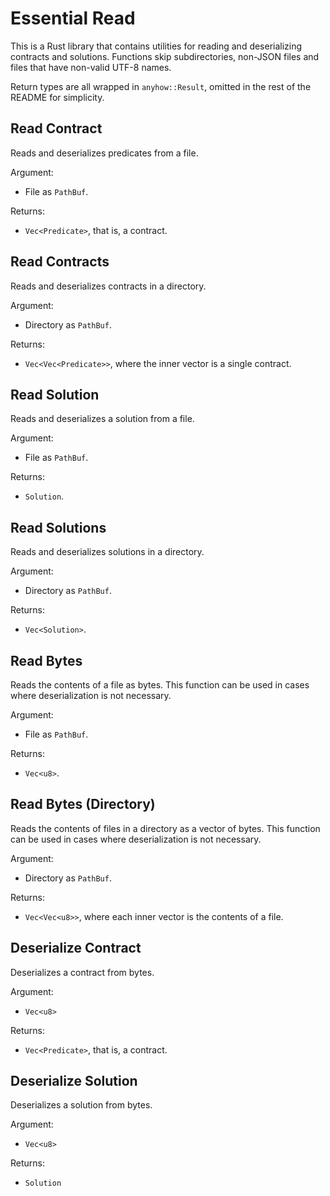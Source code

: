 # Essential Read

This is a Rust library that contains utilities for reading and deserializing contracts and solutions.
Functions skip subdirectories, non-JSON files and files that have non-valid UTF-8 names.

Return types are all wrapped in `anyhow::Result`, omitted in the rest of the README for simplicity.

## Read Contract

Reads and deserializes predicates from a file.

Argument:

-   File as `PathBuf`.

Returns:

-   `Vec<Predicate>`, that is, a contract.

## Read Contracts

Reads and deserializes contracts in a directory.

Argument:

-   Directory as `PathBuf`.

Returns:

-   `Vec<Vec<Predicate>>`, where the inner vector is a single contract.

## Read Solution

Reads and deserializes a solution from a file.

Argument:

-   File as `PathBuf`.

Returns:

-   `Solution`.

## Read Solutions

Reads and deserializes solutions in a directory.

Argument:

-   Directory as `PathBuf`.

Returns:

-   `Vec<Solution>`.

## Read Bytes

Reads the contents of a file as bytes.
This function can be used in cases where deserialization is not necessary.

Argument:

-   File as `PathBuf`.

Returns:

-   `Vec<u8>`.

## Read Bytes (Directory)

Reads the contents of files in a directory as a vector of bytes.
This function can be used in cases where deserialization is not necessary.

Argument:

-   Directory as `PathBuf`.

Returns:

-   `Vec<Vec<u8>>`, where each inner vector is the contents of a file.

## Deserialize Contract

Deserializes a contract from bytes.

Argument:

-   `Vec<u8>`

Returns:

-   `Vec<Predicate>`, that is, a contract.

## Deserialize Solution

Deserializes a solution from bytes.

Argument:

-   `Vec<u8>`

Returns:

-   `Solution`
